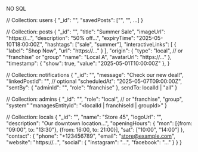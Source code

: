 NO SQL

// Collection: users
{
  "_id": "<deviceId>",
  "savedPosts": ["<postId1>", "<postId2>", ...]
}

// Collection: posts
{
  "_id": "<postId>",
  "title": "Summer Sale",
  "imageUrl": "https://...",
  "description": "50% off...",
  "expiryTime": "2025-05-10T18:00:00Z",
  "hashtags": ["sale", "summer"],
  "interactiveLinks": [
    { "label": "Shop Now", "url": "https://..." }
  ],
  "origin": {
    "type": "local", // or "franchise" or "group"
    "name": "Local A",
    "avatarUrl": "https://..."
  },
  "timestamp": {
    "show": true,
    "value": "2025-05-01T10:00:00Z"
  },
}

// Collection: notifications
{
  "_id": "<notificationId>",
  "message": "Check our new deal!",
  "linkedPostId": "<postId>", // optional
  "scheduledAt": "2025-05-07T09:00:00Z",
  "sentBy": {
    "adminId": "<adminId>",
    "role": "franchise"
  },
  sendTo: localId | "all"
}

// Collection: admins
{
  "_id": "<adminId>",
  "role": "local", // or "franchise", "group", "system"
  "managesEntityId": "<localId | franchiseId | groupId>"
}

// Collection: locals
{
  "_id": "<localId>",
  "name": "Store 45",
  "logoUrl": "", 
  "description": "Our downtown location...",
  "openingHours": {
    "mon": [{from: "09:00", to: "13:30"}, {from: 16:00, to: 21:00}],
    "sat": ["10:00", "14:00"]
  },
  "contact": {
    "phone": "+123456789",
    "email": "store@example.com",
    "website": "https://...",
    "social": {
      "instagram": "...",
      "facebook": "..."
    }
  }
}